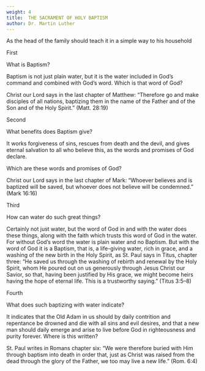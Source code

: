 ```yaml
---
weight: 4
title:  THE SACRAMENT OF HOLY BAPTISM
author: Dr. Martin Luther
---
```


As the head of the family should teach it in a simple way to his household

First

What is Baptism?

Baptism is not just plain water, but it is the water included in God’s command and combined with God’s word.
Which is that word of God?

Christ our Lord says in the last chapter of Matthew: “Therefore go and make disciples of all nations, baptizing them in the name of the Father and of the Son and of the Holy Spirit.” (Matt. 28:19)

Second

What benefits does Baptism give?

It works forgiveness of sins, rescues from death and the devil, and gives eternal salvation to all who believe this, as the words and promises of God declare.

Which are these words and promises of God?

Christ our Lord says in the last chapter of Mark: “Whoever believes and is baptized will be saved, but whoever does not believe will be condemned.” (Mark 16:16)

Third

How can water do such great things?

Certainly not just water, but the word of God in and with the water does these things, along with the faith which trusts this word of God in the water. For without God’s word the water is plain water and no Baptism. But with the word of God it is a Baptism, that is, a life-giving water, rich in grace, and a washing of the new birth in the Holy Spirit, as St. Paul says in Titus, chapter three: “He saved us through the washing of rebirth and renewal by the Holy Spirit, whom He poured out on us generously through Jesus Christ our Savior, so that, having been justified by His grace, we might become heirs having the hope of eternal life. This is a trustworthy saying.” (Titus 3:5–8)

Fourth

What does such baptizing with water indicate?

It indicates that the Old Adam in us should by daily contrition and repentance be drowned and die with all sins and evil desires, and that a new man should daily emerge and arise to live before God in righteousness and purity forever.
Where is this written?

St. Paul writes in Romans chapter six: “We were therefore buried with Him through baptism into death in order that, just as Christ was raised from the dead through the glory of the Father, we too may live a new life.” (Rom. 6:4)